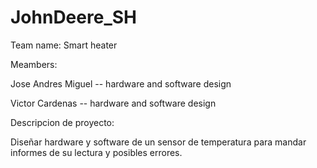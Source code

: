 # JohnDeere_SH

Team name: Smart heater

Meambers:

Jose Andres Miguel -- hardware and software design 

Victor Cardenas    -- hardware and software design

Descripcion de proyecto:

Diseñar hardware y software de un sensor de temperatura para mandar informes de su lectura y posibles errores.
